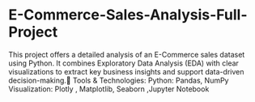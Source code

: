 # E-Commerce-Sales-Analysis-Full-Project
This project offers a detailed analysis of an E-Commerce sales dataset using Python. It combines Exploratory Data Analysis (EDA) with clear visualizations to extract key business insights and support data-driven decision-making.🔧 Tools &amp; Technologies: Python: Pandas, NumPy  Visualization: Plotly , Matplotlib, Seaborn  ,Jupyter Notebook
